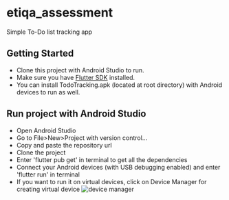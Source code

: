 # etiqa_assessment

Simple To-Do list tracking app

## Getting Started

- Clone this project with Android Studio to run.
- Make sure you have [Flutter SDK](https://docs.flutter.dev/get-started/install) installed.
- You can install TodoTracking.apk (located at root directory) with Android devices to run as well.

## Run project with Android Studio
- Open Android Studio
- Go to File>New>Project with version control...
- Copy and paste the repository url
- Clone the project
- Enter 'flutter pub get' in terminal to get all the dependencies
- Connect your Android devices (with USB debugging enabled) and enter 'flutter run' in terminal
- If you want to run it on virtual devices, click on Device Manager for creating virtual device
  ![device manager](https://user-images.githubusercontent.com/46819017/183250490-2220c8b5-6fbf-4146-a583-e4ac36f9bd59.PNG)
